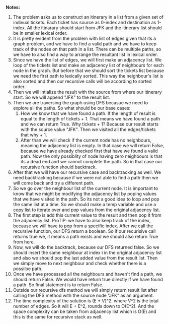 **Notes:**

1. The problem asks us to construct an itinerary in a list from a given set of indivual tickets. Each ticket has source as 0-index and destination as 1-index. All the itinarary should start from JFK and the itinerary list should be in smaller lexical order.
2. It is pretty evident from the problem with list of edges given that its a graph problem, and we have to find a valid path and we have to keep track of the nodes on that path in a list. There can be multiple paths, so we have to also find a way to arrange the resultant list in lexical order.
3. Since we have the list of edges, we will first make an adjacency list. We loop of the tickets list and make an adjacency list of neighbours for each node in the graph. But before that we should sort the tickets list because we need the first path to lexically sorted. This way the neighbour's list is also sorted and then our recursive calls will be according to sorted order.
4. Then we will intialize the result with the source from where our itinerary start. So we will append "JFK" to the result list.
5. Then we are traversing the graph using DFS becasue we need to explore all the paths. So what should be our base cases:
   1. How we know that we have found a path. If the length of result is equal to the length of tickets + 1. That means we have found a path and we can return True. Why tickets + 1? Because our result starts with the source value "JFK". Then we visited all the edges/tickets that why + 1.
   2. After than we will check if the current node has no neighbours, meaning the adjacency list is empty. In that case we will return False, because we have already checked first that have we found a valid path. Now the only possiblity of node having zero neighbours is that its a dead end and we cannot complete the path. So in that case our recursive function should backtrack.
6. After that we will have our recursive case and backtracking as well. We need backtracking because if we were not able to find a path then we will come back and try a different path.
7. So we go over the neighbour list of the current node. It is important to know that we might be modifying the adjacency list by poping values that we have visited in the path. So its not a good idea to loop and pop the same list at a time. So we should make a temp variable and use a copy list to iterate over and pop values from the original adjacency list.
8. The first step is add this current value to the result and then pop it from the adjacency list. ProTIP: we have to also keep track of the index, because we will have to pop from a specific index. After we call the recursive function, our DFS return a boolean. So if our recurisive call returns true we, it means a path exists and we should also return True from here.
9. Now, we will do the backtrack, because our DFS returned false. So we should insert the same neighbour at index i in the original adjacency list and also we should pop the last added value from the result list. Then we simply move to next neighbour and check whether there is a possilbe path.
10. Once we have processed all the neighbours and haven't find a path, we should return False. We would have return true directly if we have found a path. So final statement is to return False.
11. Outside our recursive dfs method we will simply return result list after calling the DFS method with the source node "JFK" as an argument.
12. The time complexity of the solution is (E + V)^2. where V^2 is the total number of edges. So it will E + E^2, rounds down to O(E^2). And the space complexity can be taken from adjacency list which is O(E) and this is the same for recursive stack as well.
